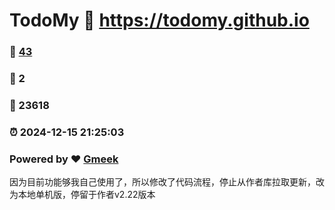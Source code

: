 # TodoMy :link: https://todomy.github.io 
### :page_facing_up: [43](https://todomy.github.io/tag.html) 
### :speech_balloon: 2 
### :hibiscus: 23618 
### :alarm_clock: 2024-12-15 21:25:03 
### Powered by :heart: [Gmeek](https://github.com/Meekdai/Gmeek)

因为目前功能够我自己使用了，所以修改了代码流程，停止从作者库拉取更新，改为本地单机版，停留于作者v2.22版本
